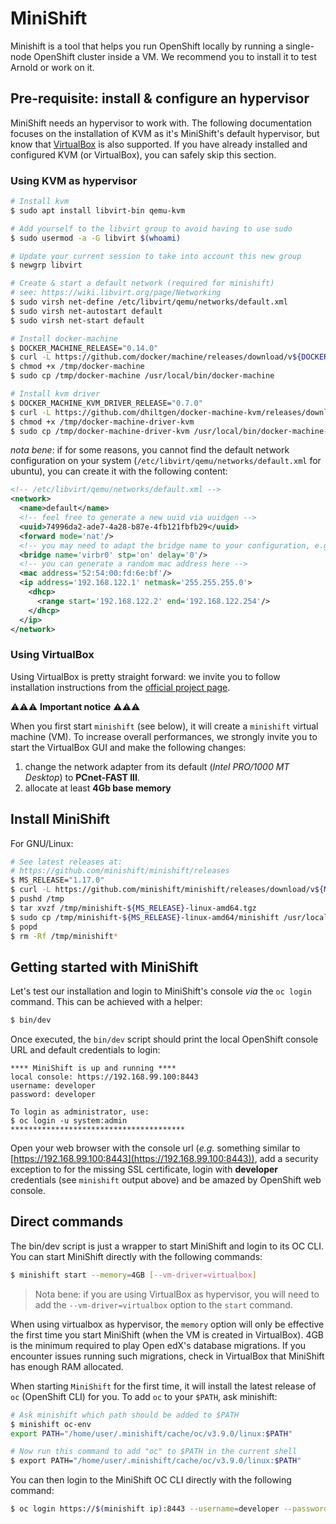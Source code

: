 # MiniShift

Minishift is a tool that helps you run OpenShift locally by running a
single-node OpenShift cluster inside a VM. We recommend you to install it to
test Arnold or work on it.

## Pre-requisite: install & configure an hypervisor

MiniShift needs an hypervisor to work with. The following documentation focuses
on the installation of KVM as it's MiniShift's default hypervisor, but know that
[VirtualBox](https://www.virtualbox.org/wiki/Downloads) is also supported. If
you have already installed and configured KVM (or VirtualBox), you can safely
skip this section.

### Using KVM as hypervisor

```bash
# Install kvm
$ sudo apt install libvirt-bin qemu-kvm

# Add yourself to the libvirt group to avoid having to use sudo
$ sudo usermod -a -G libvirt $(whoami)

# Update your current session to take into account this new group
$ newgrp libvirt

# Create & start a default network (required for minishift)
# see: https://wiki.libvirt.org/page/Networking
$ sudo virsh net-define /etc/libvirt/qemu/networks/default.xml
$ sudo virsh net-autostart default
$ sudo virsh net-start default

# Install docker-machine
$ DOCKER_MACHINE_RELEASE="0.14.0"
$ curl -L https://github.com/docker/machine/releases/download/v${DOCKER_MACHINE_RELEASE}/docker-machine-`uname -s`-`uname -m` -o /tmp/docker-machine
$ chmod +x /tmp/docker-machine
$ sudo cp /tmp/docker-machine /usr/local/bin/docker-machine

# Install kvm driver
$ DOCKER_MACHINE_KVM_DRIVER_RELEASE="0.7.0"
$ curl -L https://github.com/dhiltgen/docker-machine-kvm/releases/download/v${DOCKER_MACHINE_KVM_DRIVER_RELEASE}/docker-machine-driver-kvm -o /tmp/docker-machine-driver-kvm
$ chmod +x /tmp/docker-machine-driver-kvm
$ sudo cp /tmp/docker-machine-driver-kvm /usr/local/bin/docker-machine-driver-kvm
```

_nota bene_: if for some reasons, you cannot find the default network
configuration on your system (`/etc/libvirt/qemu/networks/default.xml` for
ubuntu), you can create it with the following content:

```xml
<!-- /etc/libvirt/qemu/networks/default.xml -->
<network>
  <name>default</name>
  <!-- feel free to generate a new uuid via uuidgen -->
  <uuid>74996da2-ade7-4a28-b87e-4fb121fbfb29</uuid>
  <forward mode='nat'/>
  <!-- you may need to adapt the bridge name to your configuration, e.g. virbr1 -->
  <bridge name='virbr0' stp='on' delay='0'/>
  <!-- you can generate a random mac address here -->
  <mac address='52:54:00:fd:6e:bf'/>
  <ip address='192.168.122.1' netmask='255.255.255.0'>
    <dhcp>
      <range start='192.168.122.2' end='192.168.122.254'/>
    </dhcp>
  </ip>
</network>
```

### Using VirtualBox

Using VirtualBox is pretty straight forward: we invite you to follow
installation instructions from the [official project
page](https://www.virtualbox.org/).

️⚠️️⚠️️️⚠️️ **Important notice** ⚠️️⚠️️⚠️️

When you first start `minishift` (see below), it will create a `minishift`
virtual machine (VM). To increase overall performances, we strongly invite you
to start the VirtualBox GUI and make the following changes:

1.  change the network adapter from its default (_Intel PRO/1000 MT Desktop_) to
    **PCnet-FAST III**.
2.  allocate at least **4Gb base memory**

## Install MiniShift

For GNU/Linux:

```bash
# See latest releases at:
# https://github.com/minishift/minishift/releases
$ MS_RELEASE="1.17.0"
$ curl -L https://github.com/minishift/minishift/releases/download/v${MS_RELEASE}/minishift-${MS_RELEASE}-linux-amd64.tgz -o /tmp/minishift-${MS_RELEASE}-linux-amd64.tgz
$ pushd /tmp
$ tar xvzf /tmp/minishift-${MS_RELEASE}-linux-amd64.tgz
$ sudo cp /tmp/minishift-${MS_RELEASE}-linux-amd64/minishift /usr/local/bin/minishift
$ popd
$ rm -Rf /tmp/minishift*
```

## Getting started with MiniShift

Let's test our installation and login to MiniShift's console _via_ the `oc login` command.
This can be achieved with a helper:

```bash
$ bin/dev
```

Once executed, the `bin/dev` script should print the local OpenShift console URL
and default credentials to login:

```
**** MiniShift is up and running ****
local console: https://192.168.99.100:8443
username: developer
password: developer

To login as administrator, use:
$ oc login -u system:admin
***************************************
```

Open your web browser with the console url (_e.g._ something similar to
[https://192.168.99.100:8443](https://192.168.99.100:8443)), add a security
exception to for the missing SSL certificate, login with **developer**
credentials (see `minishift` output above) and be amazed by OpenShift web
console.


## Direct commands

The bin/dev script is just a wrapper to start MiniShift and login to its OC CLI. You can start
MiniShift directly with the following commands:

```bash
$ minishift start --memory=4GB [--vm-driver=virtualbox]
```

> Nota bene: if you are using VirtualBox as hypervisor, you will need to add the
> `--vm-driver=virtualbox` option to the `start` command.

When using virtualbox as hypervisor, the `memory` option will only be effective the first time you
start MiniShift (when the VM is created in VirtualBox). 4GB is the minimum required to play
Open edX's database migrations. If you encounter issues running such migrations, check in
VirtualBox that MiniShift has enough RAM allocated.


When starting `MiniShift` for the first time, it will install the latest release
of `oc` (OpenShift CLI) for you. To add `oc` to your `$PATH`, ask minishift:

```bash
# Ask minishift which path should be added to $PATH
$ minishift oc-env
export PATH="/home/user/.minishift/cache/oc/v3.9.0/linux:$PATH"

# Now run this command to add "oc" to $PATH in the current shell
$ export PATH="/home/user/.minishift/cache/oc/v3.9.0/linux:$PATH"
```

You can then login to the MiniShift OC CLI directly with the following command:

```bash
$ oc login https://$(minishift ip):8443 --username=developer --password=developer
```
